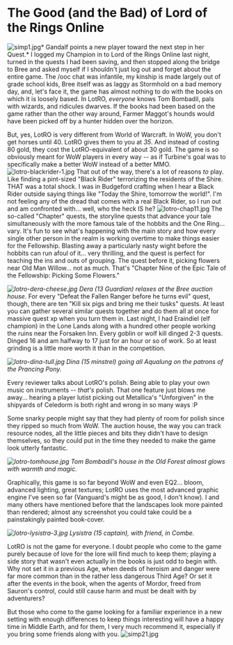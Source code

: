 # The Good (and the Bad) of Lord of the Rings Online

![simp1.jpg](../uploads/2007/04/simp1.jpg)*
Gandalf points a new player toward the next step in her Quest.*
I logged my Champion in to Lord of the Rings Online last night, turned in the quests I had been saving, and then stopped along the bridge to Bree and asked myself if I shouldn't just log out and forget about the entire game. The /ooc chat was infantile, my kinship is made largely out of grade school kids, Bree itself was as laggy as Stormhold on a bad memory day, and, let's face it, the game has almost nothing to do with the books on which it is loosely based. In LotRO, *everyone* knows Tom Bombadil, pals with wizards, and ridicules dwarves. If the books had been based on the game rather than the other way around, Farmer Maggot's hounds would have been picked off by a hunter hidden over the horizon.

But, yes, LotRO is very different from World of Warcraft. In WoW, you don't get horses until 40. LotRO gives them to you at *35*. And instead of costing 80 gold, they cost the LotRO-equivalent of about 30 gold. The game is so obviously meant for WoW players in every way -- as if Turbine's goal was to specifically make a better WoW instead of a better MMO.
![lotro-blackrider-1.jpg](../uploads/2007/04/lotro-blackrider-1.jpg)
That out of the way, there's a lot of reasons *to* play. Like finding a pint-sized "Black Rider" terrorizing the residents of the Shire. THAT was a total shock. I was in Budgeford crafting when I hear a Black Rider outside saying things like "Today the Shire, tomorrow the world!". I'm not feeling any of the dread that comes with a real Black Rider, so I run out and am confronted with... well, who the heck IS he?
![lotro-chap11.jpg](../uploads/2007/04/lotro-chap11.jpg)
The so-called "Chapter" quests, the storyline quests that advance your tale simultaneously with the more famous tale of the hobbits and the One Ring... vary. It's fun to see what's happening with the main story and how every single other person in the realm is working overtime to make things easier for the Fellowship. Blasting away a particularly nasty wight before the hobbits can run afoul of it... very thrilling, and the quest is perfect for teaching the ins and outs of grouping. The quest before it, picking flowers near Old Man Willow... not as much. That's "Chapter Nine of the Epic Tale of the Fellowship: Picking Some Flowers."

*![lotro-dera-cheese.jpg](../uploads/2007/04/lotro-dera-cheese.jpg)
Dera (13 Guardian) relaxes at the Bree auction house.*
For every "Defeat the Fallen Ranger before he turns evil" quest, though, there are ten "Kill six pigs and bring me their tusks" quests. At least you can gather several similar quests together and do them all at once for massive quest xp when you turn them in. Last night, I had Eraindiel (elf champion) in the Lone Lands along with a hundred other people working the ruins near the Forsaken Inn. Every goblin or wolf kill dinged 2-3 quests. Dinged 16 and am halfway to 17 just for an hour or so of work. So at least grinding is a little more worth it than in the competition.



*![lotro-dina-tull.jpg](../uploads/2007/04/lotro-dina-tull.jpg)
Dina (15 minstrel) going all Aqualung on the patrons of the Prancing Pony.*

Every reviewer talks about LotRO's polish. Being able to play your own music on instruments -- *that's* polish. That one feature just blows me away... hearing a player lutist picking out Metallica's "Unforgiven" in the shipyards of Celedorm is both right and wrong in so many ways :P

Some snarky people might say that they had plenty of room for polish since they ripped so much from WoW. The auction house, the way you can track resource nodes, all the little pieces and bits they didn't have to design themselves, so they could put in the time they needed to make the game look utterly fantastic.

*![lotro-tomhouse.jpg](../uploads/2007/04/lotro-tomhouse.jpg)
Tom Bombadil's house in the Old Forest almost glows with warmth and magic.*

Graphically, this game is so far beyond WoW and even EQ2... bloom, advanced lighting, great textures; LotRO uses the most advanced graphic engine I've seen so far (Vanguard's might be as good, I don't know). I and many others have mentioned before that the landscapes look more painted than rendered; almost any screenshot you could take could be a painstakingly painted book-cover.

*![lotro-lysistra-3.jpg](../uploads/2007/04/lotro-lysistra-3.jpg)
Lysistra (15 captain), with friend, in Combe.*

LotRO is not the game for everyone. I doubt people who come to the game purely because of love for the lore will find much to keep them; playing a side story that wasn't even actually in the books is just odd to begin with. Why not set it in a previous Age, when deeds of heroism and danger were far more common than in the rather less dangerous Third Age? Or set it after the events in the book, when the agents of Mordor, freed from Sauron's control, could still cause harm and must be dealt with by adventurers?

But those who come to the game looking for a familiar experience in a new setting with enough differences to keep things interesting will have a happy time in Middle Earth, and for them, I very much recommend it, especially if you bring some friends along with you.
![simp21.jpg](../uploads/2007/04/simp21.jpg)










